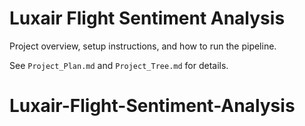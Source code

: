 # Luxair Flight Sentiment Analysis

Project overview, setup instructions, and how to run the pipeline.

See `Project_Plan.md` and `Project_Tree.md` for details.
# Luxair-Flight-Sentiment-Analysis